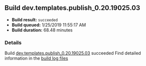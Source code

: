 ## Build dev.templates.publish_0.20.19025.03
- **Build result:** `succeeded`
- **Build queued:** 1/25/2019 11:55:17 AM
- **Build duration:** 68.48 minutes
### Details
Build [dev.templates.publish_0.20.19025.03](https://winappstudio.visualstudio.com/web/build.aspx?pcguid=a4ef43be-68ce-4195-a619-079b4d9834c2&builduri=vstfs%3a%2f%2f%2fBuild%2fBuild%2f26970) succeeded
Find detailed information in the [build log files](https://uwpctdiags.blob.core.windows.net/buildlogs/dev.templates.publish_0.20.19025.03_logs.zip)
